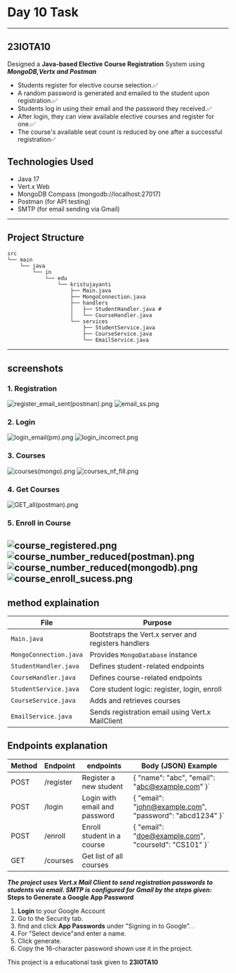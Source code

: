 #  Day 10 Task

---

## 23IOTA10
Designed a **Java-based Elective Course Registration** System using ***MongoDB,Vertx and Postman***
- Students register for elective course selection.✅
- A random password is generated and emailed to the student upon registration.✅
- Students log in using their email and the password they received.✅
- After login, they can view available elective courses and register for one.✅
- The course's available seat count is reduced by one after a successful registration✅

## Technologies Used
- Java 17
- Vert.x Web
- MongoDB Compass (mongodb://localhost:27017)
- Postman (for API testing)
- SMTP (for email sending via Gmail)

---

## Project Structure

```
src
└── main
    └── java
        └── in
            └── edu
                └── kristujayanti
                    ├── Main.java              
                    ├── MongoConnection.java    
                    ├── handlers
                    │   ├── StudentHandler.java # 
                    │   └── CourseHandler.java  
                    └── services
                        ├── StudentService.java 
                        ├── CourseService.java  
                        └── EmailService.java   
```

---

## screenshots 

### 1️. Registration
![register_email_sent(postman).png](Screenshots/register_email_sent%28postman%29.png)
![email_ss.png](Screenshots/email_ss.png)

### 2️. Login
![login_email(pm).png](Screenshots/login_email%28pm%29.png)
![login_incorrect.png](Screenshots/login_incorrect.png)

### 3️. Courses
![courses(mongo).png](Screenshots/courses%28mongo%29.png)
![courses_nf_fill.png](Screenshots/courses_nf_fill.png)

### 4️. Get Courses
![GET_all(postman).png](Screenshots/GET_all%28postman%29.png)

### 5️. Enroll in Course
![course_registered.png](Screenshots/course_registered.png)
![course_number_reduced(postman).png](Screenshots/course_number_reduced%28postman%29.png)
![course_number_reduced(mongodb).png](Screenshots/course_number_reduced%28mongodb%29.png)
![course_enroll_sucess.png](Screenshots/course_enroll_sucess.png)
---

## method explaination

| File | Purpose |
|------|---------|
| `Main.java` | Bootstraps the Vert.x server and registers handlers |
| `MongoConnection.java` | Provides `MongoDatabase` instance |
| `StudentHandler.java` | Defines student-related endpoints |
| `CourseHandler.java` | Defines course-related endpoints |
| `StudentService.java` | Core student logic: register, login, enroll |
| `CourseService.java` | Adds and retrieves courses |
| `EmailService.java` | Sends registration email using Vert.x MailClient |


## Endpoints explanation

| Method | Endpoint         | endpoints                     | Body (JSON) Example                                      |
|--------|------------------|-------------------------------|----------------------------------------------------------|
| POST   | /register        | Register a new student        | { "name": "abc", "email": "abc@example.com" }`           |
| POST   | /login           | Login with email and password | { "email": "john@example.com", "password": "abcd1234" }` |
| POST   | /enroll          | Enroll student in a course    | { "email": "doe@example.com", "courseId": "CS101" }`     |
| GET    | /courses         | Get list of all courses       |                                                          |

***The project uses Vert.x Mail Client to send registration passwords to students via email. SMTP is configured for Gmail by the steps given:***
**Steps to Generate a Google App Password**

1. **Login** to your Google Account
2. Go to the Security tab.
3. find and click **App Passwords** under "Signing in to Google". .
4. For "Select device"and enter a name.
5. Click generate.
6. Copy the 16-character password shown use it in the project.

This project is a educational task given to **23IOTA10**
